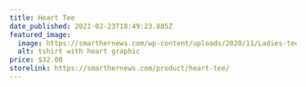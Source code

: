 ```yaml
---
title: Heart Tee
date_published: 2021-02-23T18:49:23.885Z
featured_image:
  image: https://smarthernews.com/wp-content/uploads/2020/11/Ladies-tee-vneck-heart.png
  alt: tshirt with heart graphic
price: $32.00
storelink: https://smarthernews.com/product/heart-tee/
---
```

